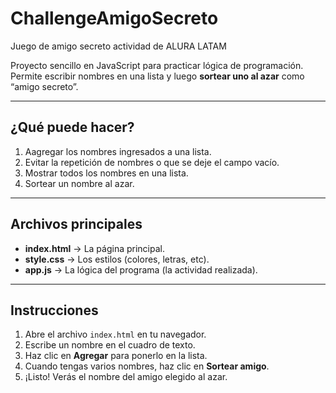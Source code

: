 # ChallengeAmigoSecreto
Juego de amigo secreto actividad de ALURA LATAM

Proyecto sencillo en JavaScript para practicar lógica de programación.  
Permite escribir nombres en una lista y luego **sortear uno al azar** como “amigo secreto”.  

-------------------------------------------------------------------------------------------------

## ¿Qué puede hacer?  

1. Aagregar los nombres ingresados a una lista.  
2. Evitar la repetición de nombres o que se deje el campo vacío.  
3. Mostrar todos los nombres en una lista.  
4. Sortear un nombre al azar.  

-------------------------------------------------------------------------------------------------

## Archivos principales  

- **index.html** → La página principal.  
- **style.css** → Los estilos (colores, letras, etc).  
- **app.js** → La lógica del programa (la actividad realizada).  

-------------------------------------------------------------------------------------------------

## Instrucciones

1. Abre el archivo `index.html` en tu navegador.  
2. Escribe un nombre en el cuadro de texto.  
3. Haz clic en **Agregar** para ponerlo en la lista.  
4. Cuando tengas varios nombres, haz clic en **Sortear amigo**.  
5. ¡Listo! Verás el nombre del amigo elegido al azar.  
